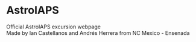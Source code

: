 # AstroIAPS
Official AstroIAPS excursion webpage  
Made by Ian Castellanos and Andrés Herrera from NC Mexico - Ensenada
